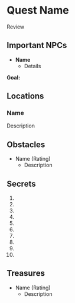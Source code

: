 # Quest Name
Review

## Important NPCs
- **Name**
    - Details

**Goal:** 

## Locations

### Name
Description

## Obstacles
- Name (Rating)
    - Description

## Secrets
1. 
2. 
3. 
4. 
5. 
6. 
7. 
8. 
9. 
10. 

## Treasures
- Name (Rating)
    - Description